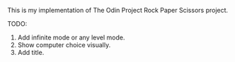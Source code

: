 This is my implementation of The Odin Project Rock Paper Scissors project.

TODO:

1. Add infinite mode or any level mode.
2. Show computer choice visually.
3. Add title.
